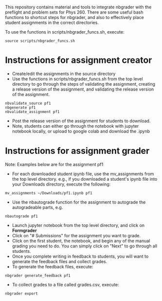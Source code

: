This repository contains material and tools to integrate nbgrader with
the preflight and problem sets for Phys 260.  There are some useful
bash functions to shortcut steps for nbgrader, and also to effectively
place student assignments in the correct directories.

To use the functions in scripts/nbgrader_funcs.sh, execute:
```
source scripts/nbgrader_funcs.sh
```

# Instructions for assignment creator
- Create/edit the assignments in the source directory
- Use the functions in scripts/nbgrader_funcs.sh from the top level directory to go through the steps of validating the assignment, creating a release version of the assignment, and validating the release version of the assignment.
```
nbvalidate_source pf1
nbgenerate pf1
nbvalidate_assignment pf1
```
- Post the release version of the assignment for students to download.
- Note, students can either go through the notebook with jupyter notebook locally, or upload to google colab and download the .ipynb


# Instructions for assignment grader
Note:  Examples below are for the assignment pf1
- For each downloaded student ipynb file, use the mv_assignments from the top level directory. e.g., if you downloaded a student's ipynb file into your Downloads directory, execute the following:
```
mv_assignments ~/Downloads/pf1.ipynb pf1
```
- Use the nbautograde function for the assignment to autograde the autogradeable parts, e.g.
```
nbautograde pf1
```
- Launch jupyter notebook from the top level directory, and click on **Formgrader**
- Click on "# Submissions" for the assignment you want to grade.
- Click on the first student, the notebook, and begin any of the manual grading you need to do.  You can simply click on "Next" to go through all students.
- Once you complete writing in feedback to students, you will want to generate the feedback files and collect grades.
- To generate the feedback files, execute:
```
nbgrader generate_feedback pf1
```
- To collect grades to a file called grades.csv, execute:
```
nbgrader export
```
